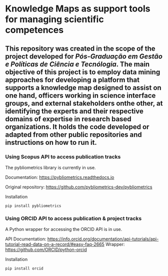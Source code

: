 # **Knowledge Maps as support tools for managing scientific competences**

## This repository was created in the scope of the project developed for _Pós-Graduação em Gestão e Políticas de Ciência e Tecnólogia_. The main objective of this project is to employ data mining approaches for developing a platform that supports a knowledge map designed to  assist  on  one  hand,  officers  working  in  science  interface  groups,  and  external  stakeholders  onthe  other,  at  identifying  the  experts  and  their  respective  domains  of  expertise  in  research  based organizations. It holds the code developed or adapted from other public repositories and instructions on how to run it. 

### Using Scopus API to access publication tracks

The pybliometrics library is currently in use. 

Documentation: https://pybliometrics.readthedocs.io

Original repository: https://github.com/pybliometrics-dev/pybliometrics

Installation

`pip install pybliometrics`

### Using ORCID API to access publication & project tracks

A Python wrapper for accessing the ORCID API is in use. 

API Documentation: https://info.orcid.org/documentation/api-tutorials/api-tutorial-read-data-on-a-record/#easy-faq-2665
Wrapper: https://github.com/ORCID/python-orcid

Installation

`pip install orcid`
